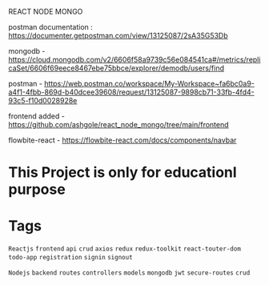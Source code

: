 REACT NODE MONGO

postman documentation : https://documenter.getpostman.com/view/13125087/2sA35G53Db

mongodb - https://cloud.mongodb.com/v2/6606f58a9739c56e084541ca#/metrics/replicaSet/6606f69eece8467ebe75bbce/explorer/demodb/users/find

postman - https://web.postman.co/workspace/My-Workspace~fa6bc0a9-a4f1-4fbb-869d-b40dcee39608/request/13125087-9898cb71-33fb-4fd4-93c5-f10d0028928e

frontend added - https://github.com/ashgole/react_node_mongo/tree/main/frontend

flowbite-react - https://flowbite-react.com/docs/components/navbar

# This Project is only for educationl purpose

# Tags

`Reactjs` `frontend` `api` `crud` `axios` `redux` `redux-toolkit` `react-touter-dom` `todo-app` `registration` `signin` `signout`

`Nodejs` `backend` `routes` `controllers` `models` `mongodb` `jwt` `secure-routes` `crud`

